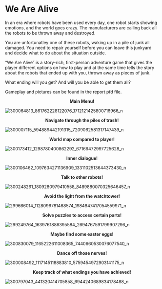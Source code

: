 # We Are Alive
In an era where robots have been used every day, one robot starts showing emotions, and the world goes crazy. The manufacturers are calling back all the robots to be thrown away and destroyed. 

You are unfortunatley one of these robots, waking up in a pile of junk all damaged. You need to repair yourself before you can leave this junkyard and decide what to do about the situation outside. 

“We Are Alive” is a story-rich, first-person adventure game that gives the player different options on how to play and at the same time tells the story about the robots that ended up with you, thrown away as pieces of junk. 

What ending will you get? And will you be able to get them all?

Gameplay and pictures can be found in the report pfd file.

<p align = "center"> 
  <b>Main Menu! </b><br>
</p>

![300064813_861762228122076_1712121425800716966_n](https://user-images.githubusercontent.com/47697397/186491639-2398f2d7-0f4d-40c0-addb-52634057f182.png)

<p align = "center"> 
  <b>Navigate through the piles of trash!</b><br>
</p>
                                                    
![300007115_594889442191315_7209062581317147439_n](https://user-images.githubusercontent.com/47697397/186491636-7ba01e4e-ecd8-4a85-a645-82ff5b26b2e9.png)

<p align = "center"> 
  <b>World map compared to player!</b><br> 
</p>
                                                          
![300173412_1298780400862292_67166472997725628_n](https://user-images.githubusercontent.com/47697397/186491645-2416747d-d589-47ff-9db1-279408ffe77c.png)

<p align = "center"> 
  <b>Inner dialogue!</b><br> 
</p>
                                                                
![300106462_1097634271136909_1331102513644373430_n](https://user-images.githubusercontent.com/47697397/186491640-db89a204-0996-43cb-84ae-e67df74104ee.png)

<p align = "center"> 
  <b>Talk to other robots! </b><br> 
</p>
                                                            
![300248261_1809280979410558_8489880070325646457_n](https://user-images.githubusercontent.com/47697397/186491648-4c1fb175-3374-4172-ad6c-87b7b4d4981f.png)

<p align = "center"> 
  <b>Avoid the light from the watchtower!</b><br> 
</p>
                                                    
![299666014_1128096781468574_1984847417054559971_n](https://user-images.githubusercontent.com/47697397/186491635-ce9c45ae-b0a1-4082-8f50-78a7ae2eb57d.png)

<p align = "center"> 
  <b>Solve puzzles to access certain parts!</b><br> 
</p>
                                                    
![299249764_1639761886395584_2694767591799907296_n](https://user-images.githubusercontent.com/47697397/186491628-640b771c-6efd-490f-a654-0708ae84957a.png)

<p align = "center"> 
  <b>Maybe find some easter eggs!</b><br> 
</p>
                                                          
![300830079_1165222611008365_7440660530076077540_n](https://user-images.githubusercontent.com/47697397/186491654-0aa2865c-d477-4b09-8e04-5d3cef623cff.png)

<p align = "center"> 
  <b>Dance off those nerves! </b><br> 
</p>
                                                            
![300008492_1117145118883810_5759454972903141175_n](https://user-images.githubusercontent.com/47697397/186491638-08152d66-bcab-49dc-8d72-3c4cc60775aa.png)

<p align = "center"> 
  <b>Keep track of what endings you have achieved!</b><br> 
</p>
                                                    
![300797043_441320414705858_6944240689834178488_n](https://user-images.githubusercontent.com/47697397/186491653-24d985c3-f32c-4855-9845-f374d823d3e7.png)


